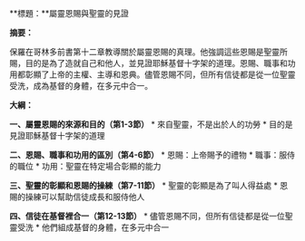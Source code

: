 **標題：**屬靈恩賜與聖靈的見證

**摘要：**

保羅在哥林多前書第十二章教導關於屬靈恩賜的真理。他強調這些恩賜是聖靈所賜，目的是為了造就自己和他人，並見證耶穌基督十字架的道理。恩賜、職事和功用都彰顯了上帝的主權、主導和恩典。儘管恩賜不同，但所有信徒都是從一位聖靈受洗，成為基督的身體，在多元中合一。

**大綱：**

**一、屬靈恩賜的來源和目的（第1-3節）**
    * 來自聖靈，不是出於人的功勞
    * 目的是見證耶穌基督十字架的道理

**二、恩賜、職事和功用的區別（第4-6節）**
    * 恩賜：上帝賜予的禮物
    * 職事：服侍的職位
    * 功用：聖靈在特定場合彰顯的能力

**三、聖靈的彰顯和恩賜的操練（第7-11節）**
    * 聖靈的彰顯是為了叫人得益處
    * 恩賜的操練可以幫助信徒成長和服侍他人

**四、信徒在基督裡合一（第12-13節）**
    * 儘管恩賜不同，但所有信徒都是從一位聖靈受洗
    * 他們組成基督的身體，在多元中合一
